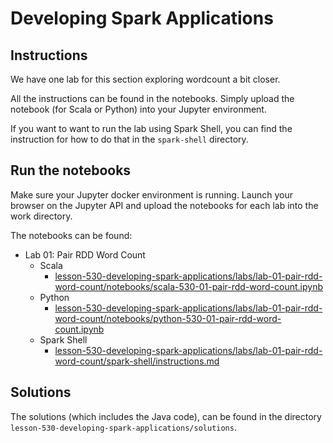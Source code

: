 # Developing Spark Applications

## Instructions

We have one lab for this section exploring wordcount a bit closer.

All the instructions can be found in the notebooks. Simply upload the notebook (for Scala or Python) into your Jupyter environment.

If you want to want to run the lab using Spark Shell, you can find the instruction for how to do that in the `spark-shell` directory.

## Run the notebooks

Make sure your Jupyter docker environment is running. Launch your browser on the Jupyter API and upload the notebooks for each lab into the work directory.

The notebooks can be found:

* Lab 01: Pair RDD Word Count
    * Scala
        * [lesson-530-developing-spark-applications/labs/lab-01-pair-rdd-word-count/notebooks/scala-530-01-pair-rdd-word-count.ipynb](lab-01-pair-rdd-word-count/notebooks/scala-530-01-pair-rdd-word-count.ipynb)
    * Python
        * [lesson-530-developing-spark-applications/labs/lab-01-pair-rdd-word-count/notebooks/python-530-01-pair-rdd-word-count.ipynb](lab-01-pair-rdd-word-count/notebooks/python-530-01-pair-rdd-word-count.ipynb)
    * Spark Shell
        * [lesson-530-developing-spark-applications/labs/lab-01-pair-rdd-word-count/spark-shell/instructions.md](lab-01-pair-rdd-word-count/spark-shell/instructions.md)

## Solutions

The solutions (which includes the Java code), can be found in the directory `lesson-530-developing-spark-applications/solutions`.
